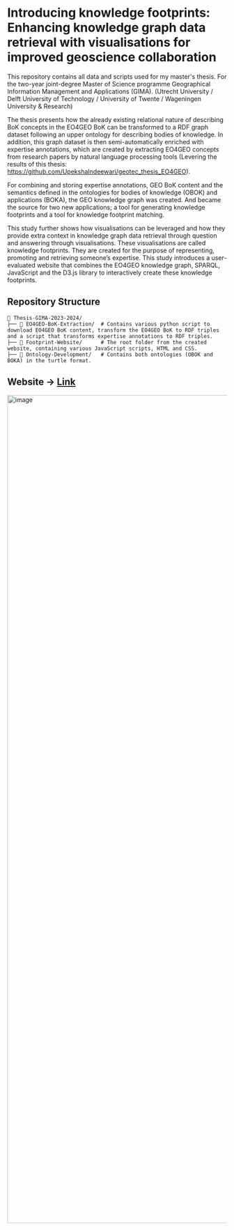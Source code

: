 # Introducing knowledge footprints: Enhancing knowledge graph data retrieval with visualisations for improved geoscience collaboration 

This repository contains all data and scripts used for my master's thesis. For the two-year joint-degree Master of Science programme Geographical Information Management and Applications (GIMA). (Utrecht University / Delft University of Technology / University of Twente / Wageningen University & Research)

The thesis presents how the already existing relational nature of describing BoK concepts in the EO4GEO BoK can be transformed to a RDF graph dataset following an upper ontology for describing bodies of knowledge. In addition, this graph dataset is then semi-automatically enriched with expertise annotations, which are created by extracting EO4GEO concepts from research papers by natural language processing tools (Levering the results of this thesis: https://github.com/UpekshaIndeewari/geotec_thesis_EO4GEO). 

For combining and storing expertise annotations, GEO BoK content and the semantics defined in the ontologies for bodies of knowledge (OBOK) and applications (BOKA), the GEO knowledge graph was created. And became the source for two new applications; a tool for generating knowledge footprints and a tool for knowledge footprint matching.

This study further shows how visualisations can be leveraged and how they provide extra context in knowledge graph data retrieval through question and answering through visualisations. These visualisations are called knowledge footprints. They are created for the purpose of representing, promoting and retrieving someone’s expertise. This study introduces a user-evaluated website that combines the EO4GEO knowledge graph, SPARQL, JavaScript and the D3.js library to interactively create these knowledge footprints.

## Repository Structure
```
📂 Thesis-GIMA-2023-2024/
├── 📂 EO4GEO-BoK-Extraction/  # Contains various python script to download EO4GEO BoK content, transform the EO4GEO BoK to RDF triples and a script that transforms expertise annotations to RDF triples. 
├── 📂 Footprint-Website/      # The root folder from the created website, containing various JavaScript scripts, HTML and CSS.
├── 📂 Ontology-Development/   # Contains both ontologies (OBOK and BOKA) in the turtle format.
```

## Website -> [Link](https://mpvliet.github.io/)
<img width="1901" alt="image" src="https://github.com/user-attachments/assets/79bdb877-7991-4e3c-8947-a863e3811790" />
